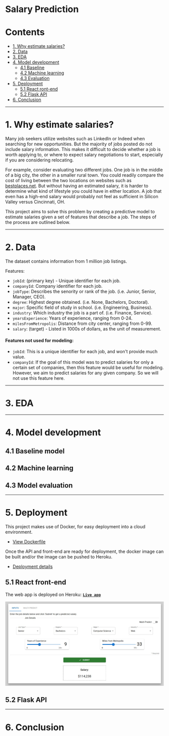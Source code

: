 # Salary Prediction

# Contents
* [1. Why estimate salaries?](#1-why-estimate-salaries)
* [2. Data](#2-data)  
* [3. EDA](#3-eda)
* [4. Model development](#4-model-development)
    * [4.1  Baseline](#41-baseline-model)
    * [4.2 Machine learning](#42-machine-learning)
    * [4.3 Evaluation](#43-model-evaluation)
* [5. Deployment](#5-deployment)
    * [5.1 React ront-end](#51-react-front-end)
    * [5.2 Flask API](#52-flask-api)
* [6. Conclusion](#6-conclusion)

---

# 1. Why estimate salaries?

Many job seekers utilize websites such as LinkedIn or Indeed when searching for new opportunities. But the majority of jobs posted do not include salary information. This makes it difficult to decide whether a job is worth applying to, or where to expect salary negotiations to start, especially if you are considering relocating.

For example, consider evaluating two different jobs. One job is in the middle of a big city, the other in a smaller rural town. You could readily compare the cost of living between the two locations on websites such as [bestplaces.net](https://www.bestplaces.net/cost-of-living/). But without having an estimated salary, it is harder to determine what kind of lifestyle you could have in either location. A job that even has a high-end salary would probably not feel as sufficient in Silicon Valley versus Cincinnati, OH.

This project aims to solve this problem by creating a predictive model to estimate salaries given a set of features that describe a job. The steps of the process are outlined below.

---

# 2. Data
The dataset contains information from 1 million job listings.

Features:
- `jobId`: (primary key) - Unique identifier for each job.
- `companyId`: Company identifier for each job.
- `jobType`: Describes the senority or rank of the job. (i.e. Junior, Senior, Manager, CEO).
- `degree`: Highest degree obtained. (i.e. None, Bachelors, Doctoral).
- `major`: Specific field of study in school. (i.e. Engineering, Business).
- `industry`: Which industry the job is a part of. (i.e. Finance, Service).
- `yearsExperience`: Years of experience, ranging from 0-24.
- `milesFromMetropolis`: Distance from city center, ranging from 0-99.
- `salary`: (target) - Listed in 1000s of dollars, as the unit of measurement.

#### Features not used for modeling:

- `jobId`: This is a unique identifier for each job, and won't provide much value.
- `companyId`: If the goal of this model was to predict salaries for only a certain set of companies, then this feature would be useful for modeling. However, we aim to predict salaries for any given company. So we will not use this feature here.

---

# 3. EDA


---

# 4. Model development


## 4.1 Baseline model

## 4.2 Machine learning

## 4.3 Model evaluation


---

# 5. Deployment

This project makes use of Docker, for easy deployment into a cloud environment.

- [View Dockerfile](./Dockerfile)

Once the API and front-end are ready for deployment, the docker image can be built and/or the image can be pushed to Heroku.
- [Deployment details](./docs/deployment.md)



## 5.1 React front-end

The web app is deployed on Heroku: **[`Live app`](https://swiles-salary-prediction.herokuapp.com/)**



![](./img/ui-screenshot.jpg)

## 5.2 Flask API

---

# 6. Conclusion
